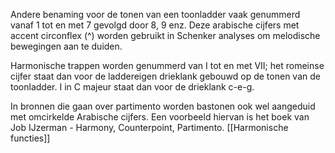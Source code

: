 Andere benaming voor de tonen van een toonladder vaak genummerd vanaf 1 tot en met 7 gevolgd door 8, 9 enz. Deze arabische cijfers met accent circonflex (^) worden gebruikt in Schenker analyses om melodische bewegingen aan te duiden.

Harmonische trappen worden genummerd van I tot en met VII; het romeinse cijfer staat dan voor de laddereigen drieklank gebouwd op de tonen van de toonladder. I in C majeur staat dan voor de drieklank c-e-g.

In bronnen die gaan over partimento worden bastonen ook wel aangeduid met omcirkelde Arabische cijfers. Een voorbeeld hiervan is het boek van Job IJzerman - Harmony, Counterpoint, Partimento.
[[Harmonische functies]]